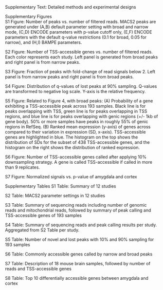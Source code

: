 Supplementary Text: Detailed methods and experimental designs

Supplementary Figures  
S1 Figure: Number of peaks vs. number of filtered reads. MACS2 peaks are generated under (A,B) default parameter setting with broad and narrow mode, (C,D) ENCODE parameters with p-value cutoff only,  (E,F) ENCODE parameters with the default q-value restrictions (0.1 for broad, 0.05 for narrow), and (H,I) BAMPE parameters. 

S2 Figure: Number of TSS-accessible genes vs. number of filtered reads. Each color represents each study. Left panel is generated from broad peaks and right panel is from narrow peaks.

S3 Figure: Fraction of peaks with fold-change of read signals below 2. Left panel is from narrow peaks and right panel is from broad peaks.

S4 Figure: Distribution of q-values of lost peaks at 90% sampling. Q-values are transformed to negative log scale. Y-axis is the relative frequency.

S5 Figure: Related to Figure 4, with broad peaks: (A) Probability of a gene exhibiting a TSS-accessible peak across 193 samples. Black line is for peaks overlapping with TSS, green line is for peaks overlapping in TSS regions, and blue line is for peaks overlapping with genic regions (+/- 1kb of gene body). 50% or more samples have peaks in roughly 55% of genic regions in RefSeq. (B) Ranked mean expression (y-axis) of genes across compared to their variation in expression (SD, x-axis). TSS-accessible genes are highlighted in blue. The histogram on the top shows the distribution of SDs for the subset of 438 TSS-accessible genes, and the histogram on the right shows the distribution of ranked expression.

S6 Figure: Number of TSS-accessible genes called after applying 10% downsampling strategy. A gene is called TSS-accessible if called in more than 9 replicates.

S7 Figure: Normalized signals vs. p-value of amygdala and cortex

Supplementary Tables
S1 Table: Summary of 12 studies

S2 Table: MACS2 parameter settings in 12 studies

S3 Table: Summary of sequencing reads including number of genomic reads and mitochondrial reads, followed by summary of peak calling and TSS-accessible genes of 193 samples

S4 Table: Summary of sequencing reads and peak calling results per study. Aggregated from S2 Table per study.

S5 Table: Number of novel and lost peaks with 10% and 90% sampling for 193 samples

S6 Table: Commonly accessible genes called by narrow and broad peaks 

S7 Table: Description of 18 mouse brain samples, followed by number of reads and TSS-accessible genes

S8 Table: Top 10 differentially accessible genes between amygdala and cortex
